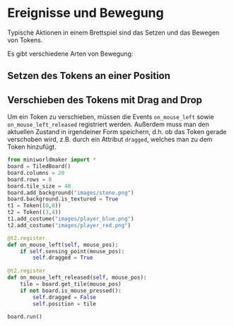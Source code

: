 # Ereignisse und Bewegung

Typische Aktionen in einem Brettspiel sind das Setzen und das Bewegen von Tokens.

Es gibt verschiedene Arten von Bewegung:

## Setzen des Tokens an einer Position


## Verschieben des Tokens mit Drag and Drop

Um ein Token zu verschieben, müssen die Events `on_mouse_left` sowie `on_mouse_left_released` registriert werden.
Außerdem muss man den aktuellen Zustand in irgendeiner Form speichern, d.h. ob das Token gerade verschoben wird,
z.B. durch ein Attribut `dragged`, welches man zu dem Token hinzufügt.

``` python
from miniworldmaker import *
board = TiledBoard()
board.columns = 20
board.rows = 8
board.tile_size = 40
board.add_background("images/stone.png")
board.background.is_textured = True
t1 = Token((0,0))
t2 = Token((3,4))
t1.add_costume("images/player_blue.png")
t2.add_costume("images/player_red.png")

@t2.register
def on_mouse_left(self, mouse_pos):
    if self.sensing_point(mouse_pos):
        self.dragged = True
        
@t2.register
def on_mouse_left_released(self, mouse_pos):
    tile = board.get_tile(mouse_pos)
    if not board.is_mouse_pressed():
        self.dragged = False
        self.position = tile
        
board.run()
```

